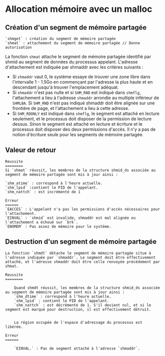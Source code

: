 Allocation mémoire avec un malloc
=================================

Création d'un segment de mémoire partagée
-----------------------------------------

	`shmget` : création du segment de mémoire partagée
	`shmat` : attachement du segment de mémoire partagée // Donne autorisation 

La fonction `shmat` attache le segment de mémoire partagée identifié par shmid au segment de données du processus appelant. L'adresse d'attachement est indiquée par shmaddr avec les critères suivants :

 - Si `shmaddr` vaut 0, le système essaye de trouver une zone libre dans l'intervalle 1 - 1.5Go en commençant par l'adresse la plus haute et en descendant jusqu'à trouver l'emplacement adéquat.
 - Si `shmaddr` n'est pas nulle et si `SHM_RND` est indiqué dans `shmflg`, l'attachement a lieu à l'adresse `shmaddr` arrondie au multiple inférieur de `SHMLBA`. Si `SHM_RND` n'est pas indiqué shmaddr doit être alignée sur une frontière de page, et l'attachement a lieu à cette adresse.
 - Si `SHM_RDONLY` est indiqué dans `shmflg`, le segment est attaché en lecture seulement, et le processus doit disposer de la permission de lecture dessus. Sinon le segment est attaché en lecture et écriture et le processus doit disposer des deux permissions d'accès. Il n'y a pas de notion d'écriture seule pour les segments de mémoire partagée.
	
	
Valeur de retour
----------------
	Reussite
	========
	Si `shmat` réussit, les membres de la structure shmid_ds associée au segment de mémoire partagée sont mis à jour ainsi :

	`shm_atime` : correspond à l'heure actuelle.
	`shm_lpid` :contient le PID de l'appelant.
	`shm_nattch` : est incrémenté de 1
	
	Erreur
	======
	`EACCES` : L'appelant n'a pas les permissions d'accès nécessaires pour l'attachement.
	`EINVAL` : `shmid` est invalide, shmaddr est mal alignée ou l'attachement a échoué sur `brk`.
	`ENOMEM` : Pas assez de mémoire pour le système.
	

Destruction d'un segment de mémoire partagée
--------------------------------------------

	La fonction `shmdt` détache le segment de mémoire partagée situe à l'adresse indiquée par `shmaddr`. Le segment doit être effectivement attaché, et l'adresse shmaddr doit être celle renvoyée précédement par shmat.
	
	Reussite
	========
	
		Quand shmdt réussit, les membres de la structure shmid_ds associée au segment de mémoire partagée sont mis à jour ainsi :
		`shm_dtime` : correspond à l'heure actuelle.
		`shm_lpid` : contient le PID de l'appelant.
		`shm_nattch` : est décrémenté de 1. S'il devient nul, et si le segment est marqué pour destruction, il est effectivement détruit.


		La région occupée de l'espace d'adressage du processus est libérée.
		
	Erreur
	======
	
		`EINVAL.` : Pas de segment attaché à l'adresse `shmaddr`.